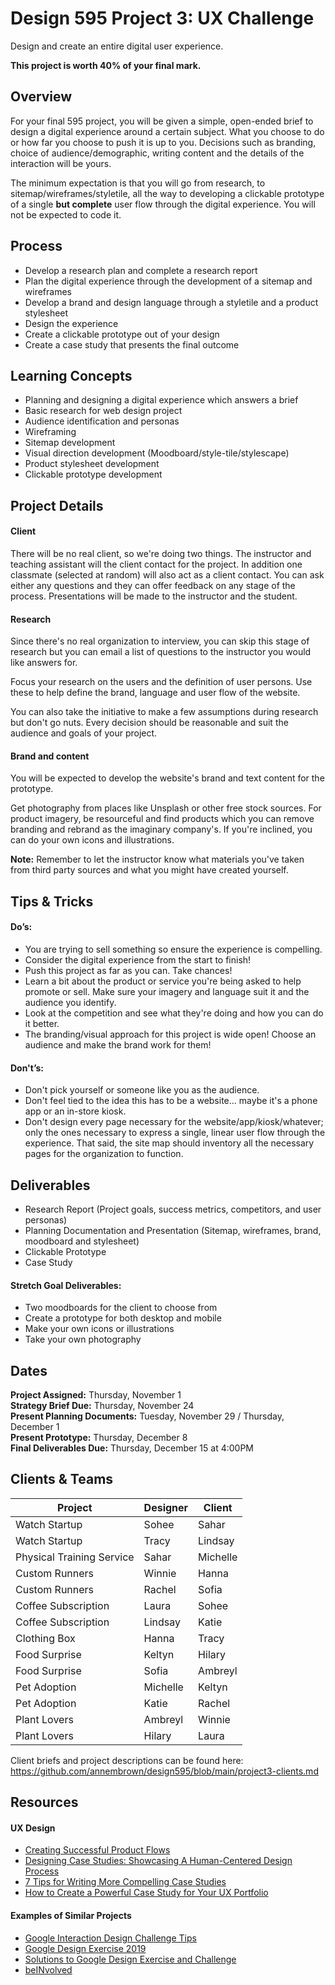 # Design 595 Project 3: UX Challenge
Design and create an entire digital user experience.

**This project is worth 40% of your final mark.**

## Overview
For your final 595 project, you will be given a simple, open-ended brief to design a digital experience around a certain subject. What you choose to do or how far you choose to push it is up to you. Decisions such as branding, choice of audience/demographic, writing content and the details of the interaction will be yours.

The minimum expectation is that you will go from research, to sitemap/wireframes/styletile, all the way to developing a clickable prototype of a single **but complete** user flow through the digital experience. You will not be expected to code it. 

## Process 
- Develop a research plan and complete a research report
- Plan the digital experience through the development of a sitemap and wireframes
- Develop a brand and design language through a styletile and a product stylesheet 
- Design the experience 
- Create a clickable prototype out of your design
- Create a case study that presents the final outcome

## Learning Concepts
- Planning and designing a digital experience which answers a brief  
- Basic research for web design project   
- Audience identification and personas   
- Wireframing     
- Sitemap development   
- Visual direction development (Moodboard/style-tile/stylescape)  
- Product stylesheet development  
- Clickable prototype development   

## Project Details

#### Client
There will be no real client, so we're doing two things. The instructor and teaching assistant will the client contact for the project. In addition one classmate (selected at random) will also act as a client contact. You can ask either any questions and they can offer feedback on any stage of the process. Presentations will be made to the instructor and the student.

#### Research
Since there's no real organization to interview, you can skip this stage of research but you can email a list of questions to the instructor you would like answers for.

Focus your research on the users and the definition of user persons. Use these to help define the brand, language and user flow of the website.

You can also take the initiative to make a few assumptions during research but don't go nuts. Every decision should be reasonable and suit the audience and goals of your project.

#### Brand and content
You will be expected to develop the website's brand and text content for the prototype. 

Get photography from places like Unsplash or other free stock sources. For product imagery, be resourceful and find products which you can remove branding and rebrand as the imaginary company's. If you're inclined, you can do your own icons and illustrations. 

**Note:** Remember to let the instructor know what materials you've taken from third party sources and what you might have created yourself.

## Tips & Tricks
#### Do’s:
- You are trying to sell something so ensure the experience is compelling.
- Consider the digital experience from the start to finish!
- Push this project as far as you can. Take chances!
- Learn a bit about the product or service you're being asked to help promote or sell. Make sure your imagery and language suit it and the audience you identify.
- Look at the competition and see what they're doing and how you can do it better.
- The branding/visual approach for this project is wide open! Choose an audience and make the brand work for them!

#### Don't’s:
- Don't pick yourself or someone like you as the audience. 
- Don't feel tied to the idea this has to be a website... maybe it's a phone app or an in-store kiosk. 
- Don't design every page necessary for the website/app/kiosk/whatever; only the ones necessary to express a single, linear user flow through the experience. That said, the site map should inventory all the necessary pages for the organization to function.

## Deliverables
- Research Report (Project goals, success metrics, competitors, and user personas)
- Planning Documentation and Presentation (Sitemap, wireframes, brand, moodboard and stylesheet)
- Clickable Prototype
- Case Study

#### Stretch Goal Deliverables:
- Two moodboards for the client to choose from
- Create a prototype for both desktop and mobile
- Make your own icons or illustrations
- Take your own photography

## Dates
**Project Assigned:** Thursday, November 1 <br>
**Strategy Brief Due:** Thursday, November 24 <br>
**Present Planning Documents:** Tuesday, November 29 / Thursday, December 1 <br>
**Present Prototype:** Thursday, December 8 <br>
**Final Deliverables Due:** Thursday, December 15 at 4:00PM <br>

## Clients & Teams

| Project | Designer | Client |
|  -----  | ----- | ------ |
| Watch Startup | Sohee | Sahar |
| Watch Startup | Tracy | Lindsay |
| Physical Training Service | Sahar | Michelle |
| Custom Runners | Winnie  | Hanna |
| Custom Runners | Rachel | Sofia |
| Coffee Subscription | Laura | Sohee |
| Coffee Subscription | Lindsay | Katie |
| Clothing Box | Hanna | Tracy |
| Food Surprise | Keltyn | Hilary |
| Food Surprise | Sofia | Ambreyl |
| Pet Adoption | Michelle | Keltyn |
| Pet Adoption | Katie | Rachel |
| Plant Lovers | Ambreyl | Winnie |
| Plant Lovers | Hilary | Laura |

Client briefs and project descriptions can be found here: https://github.com/annembrown/design595/blob/main/project3-clients.md

## Resources
#### UX Design
- [Creating Successful Product Flows](https://medium.com/@ryanglasgow/creating-successful-product-flows-c41ffbce49a1#.gwnuwmgkz)
- [Designing Case Studies: Showcasing A Human-Centered Design Process](http://www.smashingmagazine.com/2015/02/designing-case-studies-human-centered-design-process/)  
- [7 Tips for Writing More Compelling Case Studies](https://blog.prototypr.io/7-tips-for-writing-more-compelling-case-studies-f479c76f068b)
- [How to Create a Powerful Case Study for Your UX Portfolio](https://medium.com/@userfocus/how-to-create-a-powerful-case-study-for-your-ux-portfolio-1c721f58a2d2)

#### Examples of Similar Projects
- [Google Interaction Design Challenge Tips](https://uxdesign.cc/google-interaction-design-challenge-90a6837f7654)
- [Google Design Exercise 2019](https://blog.prototypr.io/google-design-exercise-8c25a93dcdbc)
- [Solutions to Google Design Exercise and Challenge](https://www.casestudy.club/journal/google-design-exercise)
- [beINvolved](https://www.jiaqizhuo.com/google-design-exercise-2019)
